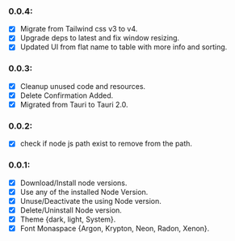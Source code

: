 ### 0.0.4:

- [x] Migrate from Tailwind css v3 to v4.
- [x] Upgrade deps to latest and fix window resizing.
- [x] Updated UI from flat name to table with more info and sorting.

### 0.0.3:

- [x] Cleanup unused code and resources.
- [x] Delete Confirmation Added.
- [x] Migrated from Tauri to Tauri 2.0.

### 0.0.2:

- [x] check if node js path exist to remove from the path.

### 0.0.1:

- [x] Download/Install node versions.
- [x] Use any of the installed Node Version.
- [x] Unuse/Deactivate the using Node version.
- [x] Delete/Uninstall Node version.
- [x] Theme {dark, light, System}.
- [x] Font Monaspace {Argon, Krypton, Neon, Radon, Xenon}.
